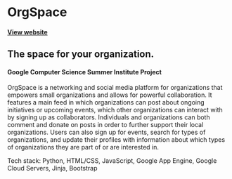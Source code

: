 # OrgSpace 
#### [View website](orgspace.appspot.com)
## The space for your organization. 
#### Google Computer Science Summer Institute Project

OrgSpace is a networking and social media platform for organizations that empowers small organizations and allows for powerful collaboration. It features a main feed in which organizations can post about ongoing initiatives or upcoming events, which other organizations can interact with by signing up as collaborators. Individuals and organizations can both comment and donate on posts in order to further support their local organizations. Users can also sign up for events, search for types of organizations, and update their profiles with information about which types of organizations they are part of or are interested in. 

Tech stack:
Python, HTML/CSS, JavaScript, Google App Engine, Google Cloud Servers, Jinja, Bootstrap

